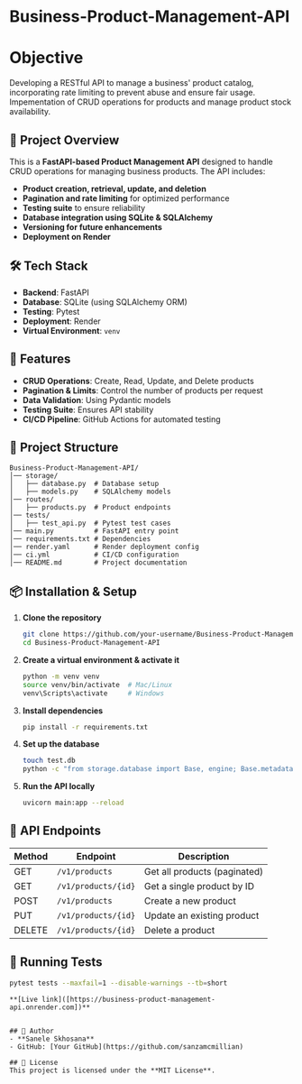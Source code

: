 # Business-Product-Management-API

# Objective
Developing a RESTful API to manage a business' product catalog, incorporating rate limiting to prevent abuse and ensure fair usage. Impementation of CRUD operations for products and manage product stock availability.


## 📌 Project Overview
This is a **FastAPI-based Product Management API** designed to handle CRUD operations for managing business products. The API includes:
- **Product creation, retrieval, update, and deletion**
- **Pagination and rate limiting** for optimized performance
- **Testing suite** to ensure reliability
- **Database integration using SQLite & SQLAlchemy**
- **Versioning for future enhancements**
- **Deployment on Render**

## 🛠️ Tech Stack
- **Backend**: FastAPI
- **Database**: SQLite (using SQLAlchemy ORM)
- **Testing**: Pytest
- **Deployment**: Render
- **Virtual Environment**: `venv`

## 🚀 Features
- **CRUD Operations**: Create, Read, Update, and Delete products
- **Pagination & Limits**: Control the number of products per request
- **Data Validation**: Using Pydantic models
- **Testing Suite**: Ensures API stability
- **CI/CD Pipeline**: GitHub Actions for automated testing

## 📂 Project Structure
```
Business-Product-Management-API/
│── storage/
│   ├── database.py  # Database setup
│   ├── models.py    # SQLAlchemy models
│── routes/
│   ├── products.py  # Product endpoints
│── tests/
│   ├── test_api.py  # Pytest test cases
│── main.py          # FastAPI entry point
│── requirements.txt # Dependencies
│── render.yaml      # Render deployment config
│── ci.yml           # CI/CD configuration
│── README.md        # Project documentation
```

## 📦 Installation & Setup
1. **Clone the repository**
   ```sh
   git clone https://github.com/your-username/Business-Product-Management-API.git
   cd Business-Product-Management-API
   ```

2. **Create a virtual environment & activate it**
   ```sh
   python -m venv venv
   source venv/bin/activate  # Mac/Linux
   venv\Scripts\activate     # Windows
   ```

3. **Install dependencies**
   ```sh
   pip install -r requirements.txt
   ```

4. **Set up the database**
   ```sh
   touch test.db
   python -c "from storage.database import Base, engine; Base.metadata.create_all(bind=engine)"
   ```

5. **Run the API locally**
   ```sh
   uvicorn main:app --reload
   ```

## 📌 API Endpoints
| Method | Endpoint        | Description             |
|--------|----------------|-------------------------|
| GET    | `/v1/products` | Get all products (paginated) |
| GET    | `/v1/products/{id}` | Get a single product by ID |
| POST   | `/v1/products` | Create a new product    |
| PUT    | `/v1/products/{id}` | Update an existing product |
| DELETE | `/v1/products/{id}` | Delete a product      |

## 🧪 Running Tests
```sh
pytest tests --maxfail=1 --disable-warnings --tb=short
```

   ```
**[Live link]([https://business-product-management-api.onrender.com])**


## 📌 Author
- **Sanele Skhosana**
- GitHub: [Your GitHub](https://github.com/sanzamcmillian)

## 📜 License
This project is licensed under the **MIT License**.

